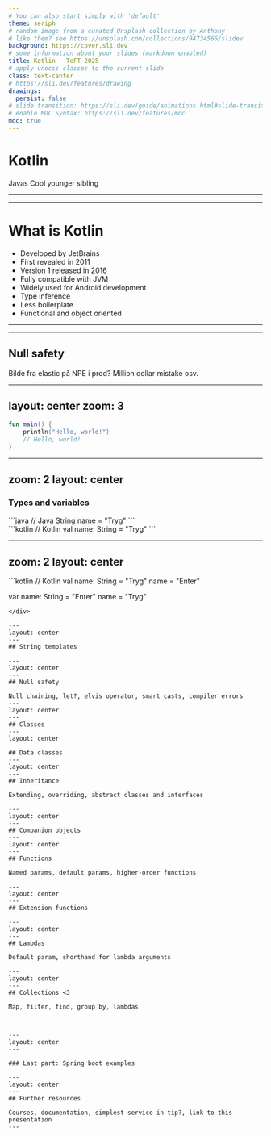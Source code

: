 ```yaml
---
# You can also start simply with 'default'
theme: seriph
# random image from a curated Unsplash collection by Anthony
# like them? see https://unsplash.com/collections/94734566/slidev
background: https://cover.sli.dev
# some information about your slides (markdown enabled)
title: Kotlin - TeFT 2025
# apply unocss classes to the current slide
class: text-center
# https://sli.dev/features/drawing
drawings:
  persist: false
# slide transition: https://sli.dev/guide/animations.html#slide-transitions
# enable MDC Syntax: https://sli.dev/features/mdc
mdc: true
---
```


# Kotlin 

Javas Cool younger sibling


<!--
The last comment block of each slide will be treated as slide notes. It will be visible and editable in Presenter Mode along with the slide. [Read more in the docs](https://sli.dev/guide/syntax.html#notes)
-->
---
---
# What is Kotlin

* Developed by JetBrains
* First revealed in 2011
* Version 1 released in 2016
* Fully compatible with JVM
* Widely used for Android development
* Type inference
* Less boilerplate
* Functional and object oriented
---
---
## Null safety

Bilde fra elastic på NPE i prod?
Million dollar mistake osv.

---
layout: center
zoom: 3
---

```kotlin
fun main() {
    println("Hello, world!")
    // Hello, world!
}
```
<!--
    fun is used to declare a function

    The main() function is where your program starts from

    The body of a function is written within curly braces {}

    println() and print() functions print their arguments to standard output
-->
---
zoom: 2
layout: center
---
### Types and variables

<div class="my-8">
```java
// Java
String name = "Tryg"
```
</div>


<div>
```kotlin
// Kotlin
val name: String = "Tryg"
```
</div>

---
zoom: 2
layout: center
---

<div>
```kotlin
// Kotlin
val name: String = "Tryg"
name = "Enter"

var name: String = "Enter"
name = "Tryg"
```
</div>

---
layout: center
---
## String templates

---
layout: center
---
## Null safety

Null chaining, let?, elvis operator, smart casts, compiler errors
---
layout: center
---
## Classes
---
layout: center
---
## Data classes
---
layout: center
---
## Inheritance

Extending, overriding, abstract classes and interfaces

---
layout: center
---
## Companion objects
---
layout: center
---
## Functions

Named params, default params, higher-order functions

---
layout: center
---
## Extension functions

---
layout: center
---
## Lambdas

Default param, shorthand for lambda arguments

---
layout: center
---
## Collections <3

Map, filter, find, group by, lambdas



---
layout: center
---

### Last part: Spring boot examples

---
layout: center
---
## Further resources

Courses, documentation, simplest service in tip?, link to this presentation
---